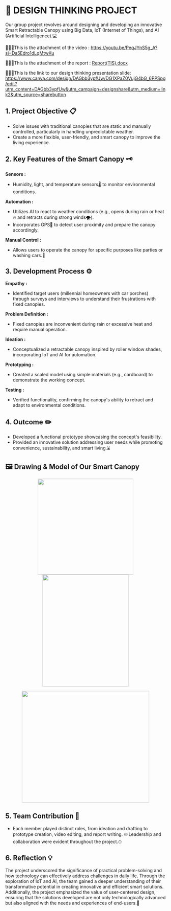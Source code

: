 # 🧠 DESIGN THINKING PROJECT

Our group project revolves around designing and developing an innovative Smart Retractable Canopy using Big Data, IoT (Internet of Things), and AI (Artificial Intelligence).💻

💁🏻‍♀️This is the attachment of the video : https://youtu.be/PeqJYnS5g_A?si=Da5Edro1dLqMtwKu

💁🏻‍♀️This is the attachment of the report : [Report(TIS).docx](https://github.com/user-attachments/files/18347626/Report.TIS.docx)

💁🏻‍♀️This is the link to our design thinking presentation slide:
https://www.canva.com/design/DAGbb3ypfUw/DG1XPaZ0VujG4bG_6PPSpg/edit?utm_content=DAGbb3ypfUw&utm_campaign=designshare&utm_medium=link2&utm_source=sharebutton

<h2> 1. Project Objective 📋</h2>

- Solve issues with traditional canopies that are static and manually controlled, particularly in handling unpredictable weather.
- Create a more flexible, user-friendly, and smart canopy to improve the living experience.

<h2> 2. Key Features of the Smart Canopy 🗝️</h2>

**Sensors :**
- Humidity, light, and temperature sensors🌡️ to monitor environmental conditions.

**Automation :**
- Utilizes AI to react to weather conditions (e.g., opens during rain or heat🔥 and retracts during strong winds🌪️).
- Incorporates GPS📍 to detect user proximity and prepare the canopy accordingly.

**Manual Control :**
- Allows users to operate the canopy for specific purposes like parties or washing cars.🚗

<h2> 3. Development Process ⚙️</h2>

**Empathy :**
- Identified target users (millennial homeowners with car porches) through surveys and interviews to understand their frustrations with fixed canopies.

**Problem Definition :**
- Fixed canopies are inconvenient during rain or excessive heat and require manual operation.

**Ideation :**
- Conceptualized a retractable canopy inspired by roller window shades, incorporating IoT and AI for automation.

**Prototyping :**
- Created a scaled model using simple materials (e.g., cardboard) to demonstrate the working concept.

**Testing :**
- Verified functionality, confirming the canopy's ability to retract and adapt to environmental conditions.


<h2>4. Outcome ✏️</h2>

- Developed a functional prototype showcasing the concept's feasibility.
- Provided an innovative solution addressing user needs while promoting convenience, sustainability, and smart living.⌛

## 🖼️ **Drawing & Model of Our Smart Canopy**
<p align="center">
  <img src = "https://github.com/user-attachments/assets/a29d17a1-defe-4886-b218-0c825c09b583" width="300" height="300"/> 
  <img src = "https://github.com/user-attachments/assets/e603b175-5b72-4e6a-9c07-3227139802fd" width="270" height="350"/> 
</p>

<p align = "center">
  <img src = "https://github.com/user-attachments/assets/86708bff-fb05-4e35-aff5-693d2e09fbb0" width="400" height="350"/> 
</p>

<h2> 5. Team Contribution 🧩</h2>

- Each member played distinct roles, from ideation and drafting to prototype creation, video editing, and report writing. ✏️Leadership and collaboration were evident throughout the project.⏱

<h2> 6. Reflection 💡</h2>

The project underscored the significance of practical problem-solving and how technology can effectively address challenges in daily life. Through the exploration of IoT and AI, the team gained a deeper understanding of their transformative potential in creating innovative and efficient smart solutions. Additionally, the project emphasized the value of user-centered design, ensuring that the solutions developed are not only technologically advanced but also aligned with the needs and experiences of end-users.🧠
